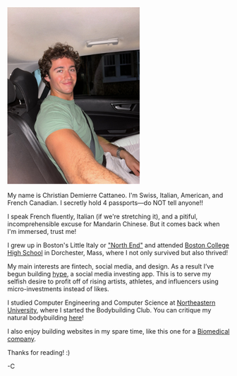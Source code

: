 <img src="IMG_0051.JPG" alt="Example Image" width="300">

My name is Christian Demierre Cattaneo. I'm Swiss, Italian, American, and French Canadian. I secretly hold 4 passports—do NOT tell anyone!!

I speak French fluently, Italian (if we're stretching it), and a pitiful, incomprehensible excuse for Mandarin Chinese. But it comes back when I'm immersed, trust me!

I grew up in Boston's Little Italy or ["North End"](https://en.wikipedia.org/wiki/North_End,_Boston) and attended [Boston College High School](https://en.wikipedia.org/wiki/Boston_College_High_School) in Dorchester, Mass, where I not only survived but also thrived!

My main interests are fintech, social media, and design. As a result I’ve begun building [hype](https://gethype.webflow.io/), a social media investing app. This is to serve my selfish desire to profit off of rising artists, athletes, and influencers using micro-investments instead of likes.

I studied Computer Engineering and Computer Science at [Northeastern University](https://en.wikipedia.org/wiki/Northeastern_University), where I started the Bodybuilding Club. You can critique my natural bodybuilding [here](https://www.instagram.com/zorbbrah/)!

I also enjoy building websites in my spare time, like this one for a [Biomedical company](https://www.ais-imaging.com/).

Thanks for reading! :)

-C
